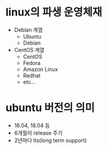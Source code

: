 # linux의 파생 운영체재

- Debian 계열
    - Ubuntu
    - Debian
- CentOS 계열
    - CentOS
    - Fedora
    - Amazon Linux
    - Redhat
    - etc...

# ubuntu 버전의 의미
- 16.04, 18.04 등
- 6개월이 release 주기
- 2년마다 lts(long term support)

